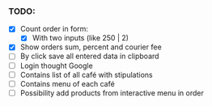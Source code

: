 ### TODO:

* [x] Count order in form:
  * [x] With two inputs (like 250 | 2)
* [x] Show orders sum, percent and courier fee
* [ ] By click save all entered data in clipboard
* [ ] Login thought Google
* [ ] Contains list of all café with stipulations
* [ ] Contains menu of each café
* [ ] Possibility add products from interactive menu in order
